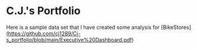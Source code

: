 # C.J.'s Portfolio

Here is a sample data set that I have created some analysis for [BikeStores] (https://github.com/cj1289/Cj-s_portfolio/blob/main/Executive%20Dashboard.pdf)


